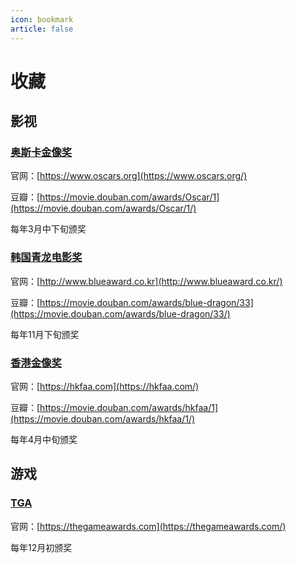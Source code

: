 ```yaml
---
icon: bookmark
article: false
---
```


# 收藏

## 影视

### [奥斯卡金像奖](movies/oscars/2025.md)

官网：[https://www.oscars.org](https://www.oscars.org/)

豆瓣：[https://movie.douban.com/awards/Oscar/1](https://movie.douban.com/awards/Oscar/1/)

每年3月中下旬颁奖

### [韩国青龙电影奖](movies/blue-dragon/2024.md)

官网：[http://www.blueaward.co.kr](http://www.blueaward.co.kr/)

豆瓣：[https://movie.douban.com/awards/blue-dragon/33](https://movie.douban.com/awards/blue-dragon/33/)

每年11月下旬颁奖

### [香港金像奖](movies/hkfaa/2024.md)

官网：[https://hkfaa.com](https://hkfaa.com/)

豆瓣：[https://movie.douban.com/awards/hkfaa/1](https://movie.douban.com/awards/hkfaa/1/)

每年4月中旬颁奖

## 游戏

### [TGA](game/tga)

官网：[https://thegameawards.com](https://thegameawards.com/)

每年12月初颁奖